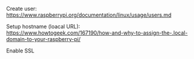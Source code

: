 Create user:
https://www.raspberrypi.org/documentation/linux/usage/users.md

Setup hostname (loacal URL):  
https://www.howtogeek.com/167190/how-and-why-to-assign-the-.local-domain-to-your-raspberry-pi/

Enable SSL


